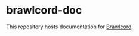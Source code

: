 # brawlcord-doc

This repository hosts documentation for [Brawlcord](https://github.com/brawlcord/brawlcord).
